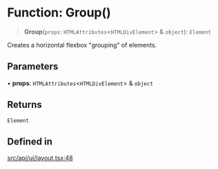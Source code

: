 # Function: Group()

> **Group**(`props`: `HTMLAttributes`\<`HTMLDivElement`\> & `object`): `Element`

Creates a horizontal flexbox "grouping" of elements.

## Parameters

• **props**: `HTMLAttributes`\<`HTMLDivElement`\> & `object`

## Returns

`Element`

## Defined in

[src/api/ui/layout.tsx:48](https://github.com/blacksmithgu/datacore/blob/68b5529e5bdbcee81e7112d11ecb8c7d40cbb0f2/src/api/ui/layout.tsx#L48)
